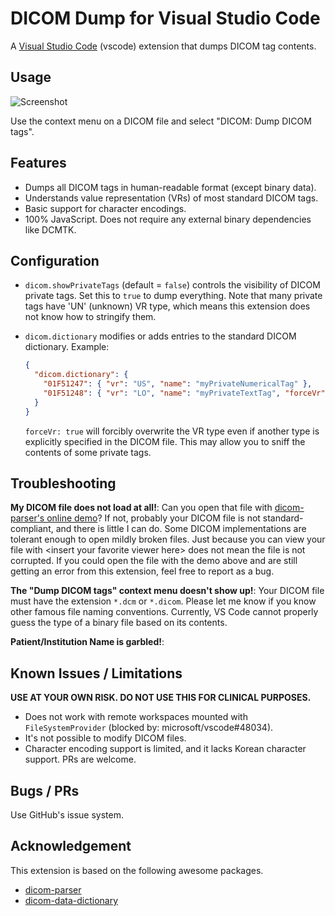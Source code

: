 # DICOM Dump for Visual Studio Code

A [Visual Studio Code][vsc] (vscode) extension that dumps DICOM tag contents.

[vsc]: https://code.visualstudio.com/

## Usage

![Screenshot](https://raw.githubusercontent.com/smikitky/vscode-dicom-dump/master/doc/screenshot.png)

Use the context menu on a DICOM file and select "DICOM: Dump DICOM tags".

## Features

- Dumps all DICOM tags in human-readable format (except binary data).
- Understands value representation (VRs) of most standard DICOM tags.
- Basic support for character encodings.
- 100% JavaScript. Does not require any external binary dependencies like DCMTK.

## Configuration

- `dicom.showPrivateTags` (default = `false`) controls the
  visibility of DICOM private tags. Set this to `true` to dump everything.
  Note that many private tags have 'UN' (unknown) VR type, which means
  this extension does not know how to stringify them.

- `dicom.dictionary` modifies or adds entries to
  the standard DICOM dictionary. Example:

  ```json
  {
    "dicom.dictionary": {
      "01F51247": { "vr": "US", "name": "myPrivateNumericalTag" },
      "01F51248": { "vr": "LO", "name": "myPrivateTextTag", "forceVr": true }
    }
  }
  ```

  `forceVr: true` will forcibly overwrite the VR type even if
  another type is explicitly specified in the DICOM file.
  This may allow you to sniff the contents of some private tags.

## Troubleshooting

**My DICOM file does not load at all!**: Can you open that file with [dicom-parser's online demo][demo]? If not, probably your DICOM file is not standard-compliant, and there is little I can do. Some DICOM implementations are tolerant enough to open mildly broken files. Just because you can view your file with &lt;insert your favorite viewer here&gt; does not mean the file is not corrupted. If you could open the file with the demo above and are still getting an error from this extension, feel free to report as a bug.

[demo]: https://github.com/cornerstonejs/dicomParser

**The "Dump DICOM tags" context menu doesn't show up!**: Your DICOM file must have the extension `*.dcm` or `*.dicom`. Please let me know if you know other famous file naming conventions. Currently, VS Code cannot properly guess the type of a binary file based on its contents.

**Patient/Institution Name is garbled!**:

## Known Issues / Limitations

**USE AT YOUR OWN RISK. DO NOT USE THIS FOR CLINICAL PURPOSES.**

- Does not work with remote workspaces mounted with `FileSystemProvider` (blocked by: microsoft/vscode#48034).
- It's not possible to modify DICOM files.
- Character encoding support is limited, and it lacks Korean character support.
  PRs are welcome.

## Bugs / PRs

Use GitHub's issue system.

## Acknowledgement

This extension is based on the following awesome packages.

- [dicom-parser][parser]
- [dicom-data-dictionary][dictionary]

[parser]: https://www.npmjs.com/package/dicom-parser
[dictionary]: https://www.npmjs.com/package/dicom-data-dictionary
